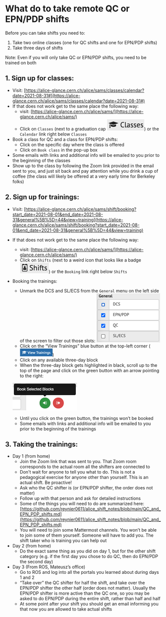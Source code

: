 # What do to take remote QC or EPN/PDP shifts

Before you can take shifts you need to:
1. Take two online classes (one for QC shifts and one for EPN/PDP shifts)
2. Take three days of shifts

Note: Even if you will only take QC or EPN/PDP shifts, you need to be trained on both

## 1. Sign up for classes:
- Visit: [https://alice-glance.cern.ch/alice/sams/classes/calendar?date=2021-08-31#](https://alice-glance.cern.ch/alice/sams/classes/calendar?date=2021-08-31#)
- If that does not work get to the same place the following way:
   - visit: [https://alice-glance.cern.ch/alice/sams/](https://alice-glance.cern.ch/alice/sams/)
   - Click on ```Classes``` (next to a graduation cap ![alt text](https://github.com/reynier0611/alice_shift_notes/blob/main/figs/F1.png "Classes button")) or the ```Calendar``` link right below ```Classes```
- Book a class for QC and a class for EPN/PDP shifts:
   - Click on the specific day where the class is offered
   - Click on ```Book class``` in the pop-up box
- Some emails with links and additional info will be emailed to you prior to the beginning of the classes
- Show up to the class by following the Zoom link provided in the email sent to you, and just sit back and pay attention while you drink a cup of coffee (the class will likely be offered at a very early time for Berkeley folks)

## 2. Sign up for trainings:
- Visit: [https://alice-glance.cern.ch/alice/sams/shift/booking?start_date=2021-08-01&end_date=2021-08-31&general%5B%5D=44&view=training](https://alice-glance.cern.ch/alice/sams/shift/booking?start_date=2021-08-01&end_date=2021-08-31&general%5B%5D=44&view=training)
- If that does not work get to the same place the following way:
   - visit: [https://alice-glance.cern.ch/alice/sams/](https://alice-glance.cern.ch/alice/sams/)
   - Click on ```Shifts``` (next to a weird icon that looks like a badge ![alt text](https://github.com/reynier0611/alice_shift_notes/blob/main/figs/F2.png "Shifts button")) or the ```Booking``` link right below ```Shifts```
- Booking the trainings:
   - Unmark the DCS and SL/ECS from the ```General``` menu on the left side of the screen to filter out those slots:
   ![alt text](https://github.com/reynier0611/alice_shift_notes/blob/main/figs/F3.png "Menu button")
   - Click on the “View Trainings” blue button at the top-left corner (![alt text](https://github.com/reynier0611/alice_shift_notes/blob/main/figs/F4.png "View trainings"))
   - Click on any available three-day block
   - When the three-day block gets highlighted in black, scroll up to the top of the page and click on the green button with an arrow pointing to the right:

   ![alt text](https://github.com/reynier0611/alice_shift_notes/blob/main/figs/F5.png "Booking training")
   - Until you click on the green button, the trainings won’t be booked
   - Some emails with links and additional info will be emailed to you prior to the beginning of the trainings

## 3. Taking the trainings:
- Day 1 (from home)
   - Join the Zoom link that was sent to you. That Zoom room corresponds to the actual room all the shifters are connected to
   - Don't wait for anyone to tell you what to do. This is not a pedagogical exercise for anyone other than yourself. This is an actual shift. Be proactive!
   - Ask who the QC shifter is (or EPN/PDP shifter, the order does not matter)
   - Follow up with that person and ask for detailed instructions
   - Some of the things you will need to do are summarized here: [https://github.com/reynier0611/alice_shift_notes/blob/main/QC_and_EPN_PDP_shifts.md](https://github.com/reynier0611/alice_shift_notes/blob/main/QC_and_EPN_PDP_shifts.md)
   - You will need to join some Mattermost channels. You won’t be able to join some of them yourself. Someone will have to add you. The shift taker who is training you can help out
- Day 2 (from home)
   - Do the exact same thing as you did on day 1, but for the other shift category (e.g. if the first day you chose to do QC, then do EPN/PDP the second day)
- Day 3 (From ROS, Mateusz’s office)
   - Go to ROS and log into all the portals you learned about during days 1 and 2
   - “Take over” the QC shifter for half the shift, and take over the EPN/PDP shifter the other half (order does not matter). Usually the EPN/PDP shifter is more active than the QC one, so you may be asked to do EPN/PDP during the entire shift, rather than half and half
   - At some point after your shift you should get an email informing you that now you are allowed to take actual shifts
